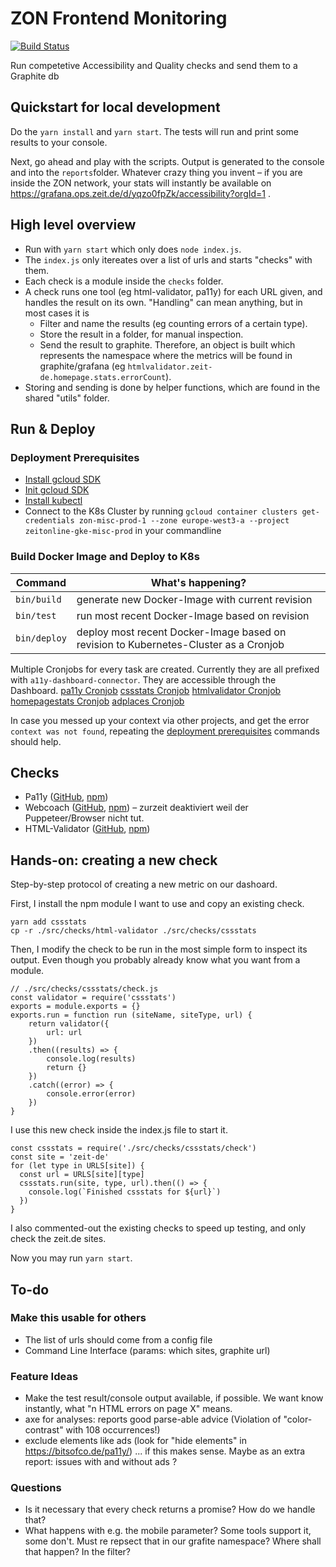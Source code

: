# ZON Frontend Monitoring

[![Build Status](https://drone.ops.zeit.de/api/badges/ZeitOnline/frontend-monitoring/status.svg)](https://drone.ops.zeit.de/ZeitOnline/frontend-monitoring)

Run competetive Accessibility and Quality checks and send them to a Graphite db

## Quickstart for local development

Do the `yarn install` and `yarn start`. The tests will run and print some results to your console.

Next, go ahead and play with the scripts. Output is generated to the console and into the `reports`folder. Whatever crazy thing you invent – if you are inside the ZON network, your stats will instantly be available on https://grafana.ops.zeit.de/d/yqzo0fpZk/accessibility?orgId=1 .


## High level overview

- Run with `yarn start` which only does `node index.js`.
- The `index.js` only itereates over a list of urls and starts "checks" with them.
- Each check is a module inside the `checks` folder.
- A check runs one tool (eg html-validator, pa11y) for each URL given, and handles the result on its own. "Handling" can mean anything, but in most cases it is
  - Filter and name the results (eg counting errors of a certain type).
  - Store the result in a folder, for manual inspection.
  - Send the result to graphite. Therefore, an object is built which represents the namespace where the metrics will be found in graphite/grafana (eg `htmlvalidator.zeit-de.homepage.stats.errorCount`).
- Storing and sending is done by helper functions, which are found in the shared "utils" folder.


## Run & Deploy

### Deployment Prerequisites
* [Install gcloud SDK](https://cloud.google.com/sdk/)
* [Init gcloud SDK](https://cloud.google.com/sdk/docs/quickstart-mac-os-x#initialize_the_sdk)
* [Install kubectl](https://kubernetes.io/docs/tasks/tools/install-kubectl/)
* Connect to the K8s Cluster by running `gcloud container clusters get-credentials zon-misc-prod-1 --zone europe-west3-a --project zeitonline-gke-misc-prod` in your commandline

### Build Docker Image and Deploy to K8s

| Command | What's happening? |
| ------  | --------- |
| `bin/build` | generate new Docker-Image with current revision |
| `bin/test` | run most recent Docker-Image based on revision  |
| `bin/deploy` | deploy most recent Docker-Image based on revision to Kubernetes-Cluster as a Cronjob|

Multiple Cronjobs for every task are created. Currently they are all prefixed with `a11y-dashboard-connector`.
They are accessible through the Dashboard.
[pa11y Cronjob](https://console.cloud.google.com/kubernetes/cronjob/europe-west3-a/zon-misc-prod-1/frontend-monitoring/frontend-monitoring-pa11y/details?project=zeitonline-gke-misc-prod)
[cssstats Cronjob](https://console.cloud.google.com/kubernetes/cronjob/europe-west3-a/zon-misc-prod-1/frontend-monitoring/frontend-monitoring-cssstats/details?project=zeitonline-gke-misc-prod)
[htmlvalidator Cronjob](https://console.cloud.google.com/kubernetes/cronjob/europe-west3-a/zon-misc-prod-1/frontend-monitoring/frontend-monitoring-htmlvalidator/details?project=zeitonline-gke-misc-prod)
[homepagestats Cronjob](https://console.cloud.google.com/kubernetes/cronjob/europe-west3-a/zon-misc-prod-1/frontend-monitoring/frontend-monitoring-homepagestats/details?project=zeitonline-gke-misc-prod)
[adplaces Cronjob](https://console.cloud.google.com/kubernetes/cronjob/europe-west3-a/zon-misc-prod-1/frontend-monitoring/frontend-monitoring-adplaces/details?project=zeitonline-gke-misc-prod)

In case you messed up your context via other projects, and get the error `context was not found`, repeating the [deployment prerequisites](https://github.com/ZeitOnline/frontend-monitoring#deployment-prerequisites) commands should help.

## Checks

- Pa11y ([GitHub](https://github.com/pa11y/pa11y), [npm](https://www.npmjs.com/package/pa11y))
- Webcoach ([GitHub](https://github.com/sitespeedio/coach), [npm](https://www.npmjs.com/package/webcoach)) – zurzeit deaktiviert weil der Puppeteer/Browser nicht tut.
- HTML-Validator ([GitHub](https://github.com/zrrrzzt/html-validator), [npm](https://www.npmjs.com/package/html-validator))


## Hands-on: creating a new check

Step-by-step protocol of creating a new metric on our dashoard.

First, I install the npm module I want to use and copy an existing check.

	yarn add cssstats
	cp -r ./src/checks/html-validator ./src/checks/cssstats

Then, I modify the check to be run in the most simple form to inspect its output. Even though you probably already know what you want from a module.

	// ./src/checks/cssstats/check.js
	const validator = require('cssstats')
	exports = module.exports = {}
	exports.run = function run (siteName, siteType, url) {
		return validator({
			url: url
		})
		.then((results) => {
			console.log(results)
			return {}
		})
		.catch((error) => {
			console.error(error)
		})
	}

I use this new check inside the index.js file to start it. 

	const cssstats = require('./src/checks/cssstats/check')
	const site = 'zeit-de'
	for (let type in URLS[site]) {
	  const url = URLS[site][type]
	  cssstats.run(site, type, url).then(() => {
	    console.log(`Finished cssstats for ${url}`)
	  })
	}

I also commented-out the existing checks to speed up testing, and only check the zeit.de sites.

Now you may run `yarn start`.


## To-do

### Make this usable for others

- The list of urls should come from a config file
- Command Line Interface (params: which sites, graphite url)

### Feature Ideas

- Make the test result/console output available, if possible. We want know instantly, what "n HTML errors on page X" means.
- axe for analyses: reports good parse-able advice (Violation of "color-contrast" with 108 occurrences!)
- exclude elements like ads (look for "hide elements" in https://bitsofco.de/pa11y/) ... if this makes sense. Maybe as an extra report: issues with and without ads ?

### Questions

- Is it necessary that every check returns a promise? How do we handle that?
- What happens with e.g. the mobile parameter? Some tools support it, some don't. Must re repsect that in our grafite namespace? Where shall that happen? In the filter?
